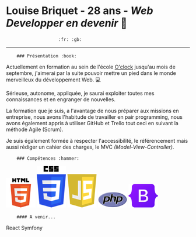 # Louise Briquet - 28 ans - *Web Developper en devenir* :rocket: 
                        :fr: :gb:
---


        ### Présentation :book:

Actuellement en formation au sein de l'école [O'clock](https://oclock.io/?utm_source=google&utm_medium=cpc&utm_campaign=Brand&adgroupname=Oclock&keyword=oclock&gclid=Cj0KCQjw1ZeUBhDyARIsAOzAqQIg8-_uKn1_JbTOEpGEgn9AklEQAPNn_C-kGvkPw9zpkt6k2nu-XcMaAtmQEALw_wcB) jusqu'au mois de septembre, j'aimerai par la suite pouvoir mettre un pied dans le monde merveilleux du développement Web. :computer: 

Sérieuse, autonome, appliquée, je saurai exploiter toutes mes connaissances et en engranger de nouvelles.   

La formation que je suis, a l'avantage de nous préparer aux missions en entreprise, nous avons l'habitude de travailler en pair programming, nous avons également appris à utiliser GitHub et Trello tout ceci en suivant la méthode Agile (Scrum).

Je suis également formée à respecter l'accessibilité, le référencement mais aussi rédiger un cahier des charges, le MVC *(Model-View-Controller)*.

        ### Compétences :hammer:

<img src="./images/html5.png" alt="html" width="80" height="auto"/>
<img src="./images/CSS3_logo_and_wordmark.svg.png" alt="css" width="80" height="auto"/>
<img src="./images/javascript-logo-8892AEFCAC-seeklogo.com_-264x300.png" alt="js" width="80" height="auto"/>
<img src="./images/PHP-logo.svg.png" alt="php" width="80" height="auto"/>
<img src="./images/Bootstrap_logo.svg.png" alt="bootstrap" width="80" height="auto"/>


        #### A venir...

React
Symfony



